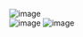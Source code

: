 ![image](https://github.com/user-attachments/assets/cb8041be-2bdc-4b97-92bd-f96a7644ad10)  
![image](https://github.com/user-attachments/assets/f2ff777e-606a-4a97-9e3c-8aa8003b0e72)
![image](https://github.com/user-attachments/assets/440c549d-b6a5-4bda-bb2a-a64b0f4f0ae8)


